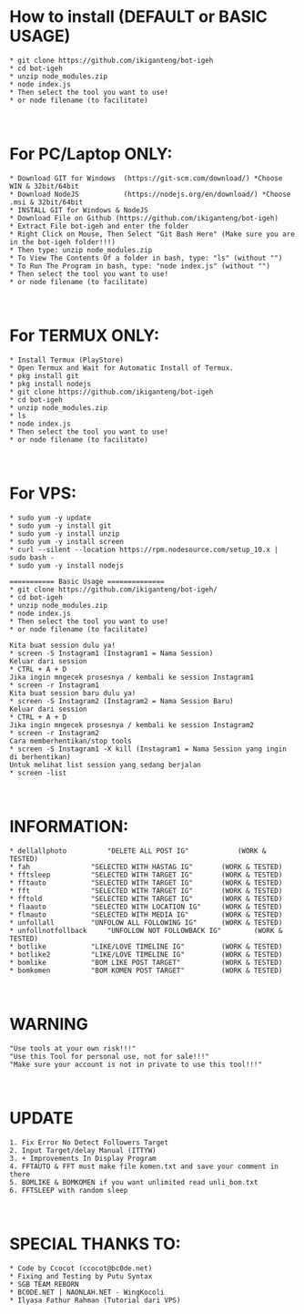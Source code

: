 # How to install (DEFAULT or BASIC USAGE)
	* git clone https://github.com/ikiganteng/bot-igeh
	* cd bot-igeh
	* unzip node_modules.zip
	* node index.js
	* Then select the tool you want to use!
	* or node filename (to facilitate)
<br/>

# For PC/Laptop ONLY:
	* Download GIT for Windows	(https://git-scm.com/download/) *Choose WIN & 32bit/64bit
	* Download NodeJS 			(https://nodejs.org/en/download/) *Choose .msi & 32bit/64bit
	* INSTALL GIT for Windows & NodeJS
	* Download File on Github (https://github.com/ikiganteng/bot-igeh)
	* Extract File bot-igeh and enter the folder
	* Right Click on Mouse, Then Select "Git Bash Here" (Make sure you are in the bot-igeh folder!!!)
	* Then type: unzip node_modules.zip
	* To View The Contents Of a folder in bash, type: "ls" (without "")
	* To Run The Program in bash, type: "node index.js" (without "")
	* Then select the tool you want to use!
	* or node filename (to facilitate)
<br/>

# For TERMUX ONLY:
	* Install Termux (PlayStore)
	* Open Termux and Wait for Automatic Install of Termux.
	* pkg install git
	* pkg install nodejs
	* git clone https://github.com/ikiganteng/bot-igeh
	* cd bot-igeh
	* unzip node_modules.zip
	* ls
	* node index.js
	* Then select the tool you want to use!
	* or node filename (to facilitate)
	
<br/>

# For VPS:
	* sudo yum -y update
	* sudo yum -y install git
	* sudo yum -y install unzip
	* sudo yum -y install screen
	* curl --silent --location https://rpm.nodesource.com/setup_10.x | sudo bash -
	* sudo yum -y install nodejs

	=========== Basic Usage ==============
	* git clone https://github.com/ikiganteng/bot-igeh/
	* cd bot-igeh
	* unzip node_modules.zip
	* node index.js
	* Then select the tool you want to use!
	* or node filename (to facilitate)
	
	Kita buat session dulu ya!
	* screen -S Instagram1 (Instagram1 = Nama Session)
	Keluar dari session
	* CTRL + A + D
	Jika ingin mngecek prosesnya / kembali ke session Instagram1
	* screen -r Instagram1
	Kita buat session baru dulu ya!
	* screen -S Instagram2 (Instagram2 = Nama Session Baru)
	Keluar dari session
	* CTRL + A + D
	Jika ingin mngecek prosesnya / kembali ke session Instagram2
	* screen -r Instagram2
	Cara memberhentikan/stop tools
	* screen -S Instagram1 -X kill (Instagram1 = Nama Session yang ingin di berhentikan)
	Untuk melihat list session yang sedang berjalan
	* screen -list
<br/>

# INFORMATION:
	* dellallphoto			"DELETE ALL POST IG"			(WORK & TESTED)
	* fah				"SELECTED WITH HASTAG IG"		(WORK & TESTED)
	* fftsleep			"SELECTED WITH TARGET IG"		(WORK & TESTED)
	* fftauto			"SELECTED WITH TARGET IG"		(WORK & TESTED)
	* fft				"SELECTED WITH TARGET IG"		(WORK & TESTED)
	* fftold			"SELECTED WITH TARGET IG"		(WORK & TESTED)
	* flaauto			"SELECTED WITH LOCATION IG"		(WORK & TESTED)
	* flmauto			"SELECTED WITH MEDIA IG"		(WORK & TESTED)
	* unfollall			"UNFOLOW ALL FOLLOWING IG"		(WORK & TESTED)
	* unfollnotfollback		"UNFOLLOW NOT FOLLOWBACK IG"	 	(WORK & TESTED)
	* botlike			"LIKE/LOVE TIMELINE IG"			(WORK & TESTED)
	* botlike2			"LIKE/LOVE TIMELINE IG"			(WORK & TESTED)
	* bomlike			"BOM LIKE POST TARGET"			(WORK & TESTED)
	* bomkomen			"BOM KOMEN POST TARGET"			(WORK & TESTED)
<br/>

# WARNING
	"Use tools at your own risk!!!"
	"Use this Tool for personal use, not for sale!!!"
	"Make sure your account is not in private to use this tool!!!"
<br/>

# UPDATE
    1. Fix Error No Detect Followers Target
    2. Input Target/delay Manual (ITTYW)
    3. + Improvements In Display Program
    4. FFTAUTO & FFT must make file komen.txt and save your comment in there
    5. BOMLIKE & BOMKOMEN if you want unlimited read unli_bom.txt
    6. FFTSLEEP with random sleep 
<br/>

# SPECIAL THANKS TO:
	* Code by Ccocot (ccocot@bc0de.net)
	* Fixing and Testing by Putu Syntax
	* SGB TEAM REBORN
	* BC0DE.NET | NAONLAH.NET - WingKocoli
	* Ilyasa Fathur Rahman (Tutorial dari VPS)
